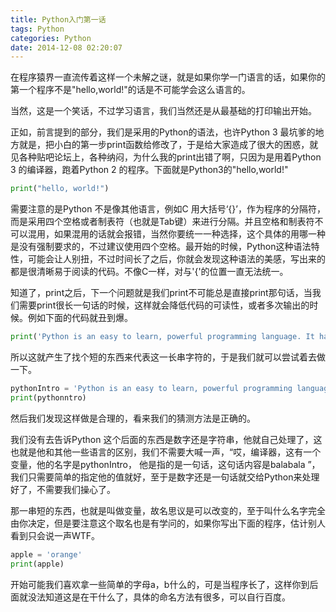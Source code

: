 ```yaml
---
title: Python入门第一话
tags: Python
categories: Python
date: 2014-12-08 02:20:07
---
```


在程序猿界一直流传着这样一个未解之谜，就是如果你学一门语言的话，如果你的第一个程序不是"hello,world!"的话是不可能学会这么语言的。

当然，这是一个笑话，不过学习语言，我们当然还是从最基础的打印输出开始。

正如，前言提到的部分，我们是采用的Python的语法，也许Python 3 最坑爹的地方就是，把小白的第一步print函数给修改了，于是给大家造成了很大的困惑，就见各种贴吧论坛上，各种纳闷，为什么我的print出错了啊，只因为是用着Python 3 的编译器，跑着Python 2 的程序。下面就是Python3的"hello,world!"

```python
print("hello, world!")
```
需要注意的是Python 不是像其他语言，例如C 用大括号‘{}’，作为程序的分隔符，而是采用四个空格或者制表符（也就是Tab键）来进行分隔。并且空格和制表符不可以混用，如果混用的话就会报错，当然你要统一一种选择，这个具体的用哪一种是没有强制要求的，不过建议使用四个空格。最开始的时候，Python这种语法特性，可能会让人别扭，不过时间长了之后，你就会发现这种语法的美感，写出来的都是很清晰易于阅读的代码。不像C一样，对与'{'的位置一直无法统一。

知道了，print之后，下一个问题就是我们print不可能总是直接print那句话，当我们需要print很长一句话的时候，这样就会降低代码的可读性，或者多次输出的时候。例如下面的代码就丑到爆。

```python
print('Python is an easy to learn, powerful programming language. It has efficient high-level data structures and a simple but effective approach to object-oriented programming. Pythonâs elegant syntax and dynamic typing, together with its interpreted nature, make it an ideal language for scripting and rapid application development in many areas on most platforms.'）
```

所以这就产生了找个短的东西来代表这一长串字符的，于是我们就可以尝试着去做一下。

```python
pythonIntro = 'Python is an easy to learn, powerful programming language. It has efficient high-level data structures and a simple but effective approach to object-oriented programming. Pythonâs elegant syntax and dynamic typing, together with its interpreted nature, make it an ideal language for scripting and rapid application development in many areas on most platforms.'
print(pythonntro)
```

然后我们发现这样做是合理的，看来我们的猜测方法是正确的。

我们没有去告诉Python 这个后面的东西是数字还是字符串，他就自己处理了，这也就是他和其他一些语言的区别，我们不需要大喊一声，“哎，编译器，这有一个变量，他的名字是pythonIntro， 他是指的是一句话，这句话内容是balabala ”，我们只需要简单的指定他的值就好，至于是数字还是一句话就交给Python来处理好了，不需要我们操心了。

那一串短的东西，也就是叫做变量，故名思议是可以改变的，至于叫什么名字完全由你决定，但是要注意这个取名也是有学问的，如果你写出下面的程序，估计别人看到只会说一声WTF。

```python
apple = 'orange'
print(apple)
```

开始可能我们喜欢拿一些简单的字母a，b什么的，可是当程序长了，这样你到后面就没法知道这是在干什么了，具体的命名方法有很多，可以自行百度。